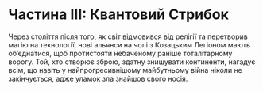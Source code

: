 # Частина ІII: Квантовий Стрибок

Через століття після того, як світ відмовився від релігії та перетворив магію на технології, нові альянси на чолі з Козацьким Легіоном мають об’єднатися, щоб протистояти небаченому раніше тоталітарному ворогу. Той, хто створює зброю, здатну знищувати континенти, нагадує всім, що навіть у найпрогресивнішому майбутньому війна ніколи не закінчується, адже уламок зла знайшов свого носія.